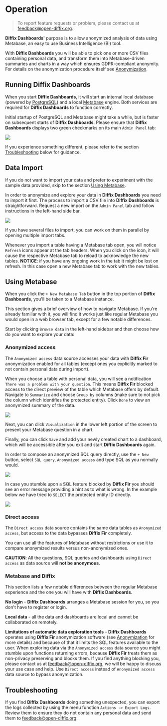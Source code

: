 # Operation

> To report feature requests or problem, please contact us at [feedback@open-diffix.org](mailto:feedback@open-diffix.org).

**Diffix Dashboards'** purpose is to allow anonymized analysis of data using Metabase, an easy to use Business Intelligence (BI) tool.

With **Diffix Dashboards** you will be able to pick one or more CSV files containing personal data, and transform them into Metabase-driven
summaries and charts in a way which ensures GDPR-compliant anonymity. For details on the anonymization procedure itself see [Anonymization](anonymization.md).

## Running **Diffix Dashboards**

When you start **Diffix Dashboards**, it will start an internal local database (powered by [PostgreSQL](https://www.postgresql.org/)) and
a local [Metabase](https://www.metabase.com/) engine. Both services are required for **Diffix Dashboards** to function correctly.

Initial startup of PostgreSQL and Metabase might take a while, but is faster on subsequent starts of **Diffix Dashboards**.
Please ensure that **Diffix Dashboards** displays two green checkmarks on its main `Admin Panel` tab:

![](images/services.png#480)

If you experience something different, please refer to the section [Troubleshooting](#troubleshooting) below for guidance.

## Data Import

If you do not want to import your data and prefer to experiment with the sample data provided, skip to the section [Using Metabase](#using-metabase).

In order to anonymize and explore your data in **Diffix Dashboards** you need to import it first. The process to import a CSV file into
**Diffix Dashboards** is straightforward. Request a new import on the `Admin Panel` tab and follow instructions in the left-hand side bar.

![](images/import.png#480)

If you have several files to import, you can work on them in parallel by opening multiple import tabs.

Whenever you import a table having a Metabase tab open, you will notice `Refresh` icons appear at the tab headers.
When you click on the icon, it will cause the respective Metabase tab to reload to acknowledge the new tables.
**NOTICE**: if you have any ongoing work in the tab it might be lost on refresh. In this case open a new Metabase tab to work with the new tables.

## Using Metabase

When you click the `+ New Metabase Tab` button in the top portion of **Diffix Dashboards**, you'll be taken to a Metabase instance.

This section gives a brief overview of how to navigate Metabase. If you're already familiar with it, you will find it works
just like regular Metabase you would open in a web browser tab, except for a few notable differences.

Start by clicking `Browse data` in the left-hand sidebar and then choose how do you want to explore your data:

### Anonymized access

The `Anonymized access` data source accesses your data with **Diffix Fir** anonymization enabled for all tables (except ones you
explicitly marked to not contain personal data during import).

When you choose a table with personal data, you will see a notification `There was a problem with your question`. This means **Diffix Fir** blocked access to
the direct preview of the table which Metabase offers by default. Navigate to `Summarize` and choose `Group by` columns (make sure to not pick
the column which identifies the protected entity). Click `Done` to view an anonymized summary of the data.

![](images/summarize.png#480)

Next, you can click `Visualization` in the lower left portion of the screen to present your Metabase question in a chart.

Finally, you can click `Save` and add your newly created chart to a dashboard, which will be accessible after you exit and start **Diffix Dashboards** again.

In order to compose an anonymized SQL query directly, use the `+ New` button, select `SQL query`, `Anonymized access` and type SQL as you normally would.

![](images/sql_query.png#480)

In case you stumble upon a SQL feature blocked by **Diffix Fir** you should see an error message providing a hint as to what is wrong.
In the example below we have tried to `SELECT` the protected entity ID directly.

![](images/protected_entity_error.png#480)

### Direct access

The `Direct access` data source contains the same data tables as `Anonymized access`, but access to the data bypasses **Diffix Fir** completely.

You can use all the features of Metabase without restrictions or use it to compare anonymized results versus non-anonymized ones.

**CAUTION**: All the questions, SQL queries and dashboards using `Direct access` as data source will **not be anonymous**.

### Metabase and Diffix

This section lists a few notable differences between the regular Metabase experience and the one you will have with **Diffix Dashboards**.

**No login** - **Diffix Dashboards** arranges a Metabase session for you, so you don't have to register or login.

**Local data** - all the data and dashboards are local and cannot be collaborated on remotely.

**Limitations of automatic data exploration tools** - **Diffix Dashboards** operates using **Diffix Fir** anonymization software
(see [Anonymization](anonymization.md) for more details) and because of that it limits the SQL features available to the user. When
exploring data via the `Anonymized access` data source you might stumble upon functions returning errors, because **Diffix Fir** treats them as non-privacy
preserving and blocks them. If you find anything blocking you, please contact us at [feedback@open-diffix.org](mailto:feedback@open-diffix.org),
we will be happy to discuss your use case and help. Use `Direct access` instead of `Anonymized access` data source to bypass anonymization.

## Troubleshooting

If you find **Diffix Dashboards** doing something unexpected, you can export the logs collected by using the menu function `Actions -> Export Logs`.
Review them to ensure they do not contain any personal data and send them to [feedback@open-diffix.org](mailto:feedback@open-diffix.org).
